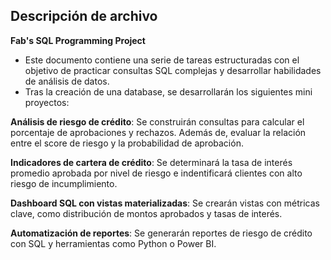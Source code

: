 ## Descripción de archivo
**Fab's SQL Programming Project**

- Este documento contiene una serie de tareas estructuradas con el objetivo de practicar consultas SQL complejas y desarrollar habilidades de análisis de datos.
- Tras la creación de una database, se desarrollarán los siguientes mini proyectos:

**Análisis de riesgo de crédito**: Se construirán consultas para calcular el porcentaje de aprobaciones y rechazos. Además de, evaluar la relación entre el score de riesgo y la probabilidad de aprobación.

**Indicadores de cartera de crédito**: Se determinará la tasa de interés promedio aprobada por nivel de riesgo e indentificará clientes con alto riesgo de incumplimiento.

**Dashboard SQL con vistas materializadas**: Se crearán vistas con métricas clave, como distribución de montos aprobados y tasas de interés.

**Automatización de reportes**: Se generarán reportes de riesgo de crédito con SQL y herramientas como Python o Power BI.
